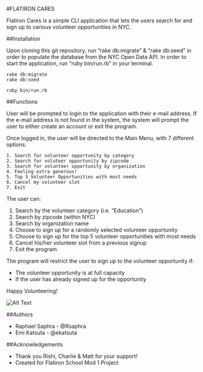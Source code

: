 #FLATIRON CARES

Flatiron Cares is a simple CLI application that lets the users search for and sign up to various volunteer opportunities in NYC.

##Installation

Upon cloning this git repository, run “rake db:migrate” & “rake db:seed” in order to populate the database from the NYC Open Data API. In order to start the application, run “ruby bin/run.rb” in your terminal.

```console
rake db:migrate
rake db:seed

ruby bin/run.rb
```

##Functions


User will be prompted to login to the application with their e-mail address.
If the e-mail address is not found in the system, the system will prompt the user to either create an account or exit the program.

Once logged in, the user will be directed to the Main Menu, with 7 different options.

```console
1. Search for volunteer opportunity by category
2. Search for voluteer opportunity by zipcode
3. Search for volunteer opportunity by organization
4. Feeling extra generous!
5. Top 5 Volunteer Opportunities with most needs
6. Cancel my volunteer slot
7. Exit
```

The user can:
 1. Search by the volunteer category (i.e. “Education”)
 2. Search by zipcode (within NYC)
 3. Search by organization name
 4. Choose to sign up for a randomly selected volunteer opportunity
 5. Choose to sign up for the top 5 volunteer opportunities with most needs
 6. Cancel his/her volunteer slot from a previous signup
 7. Exit the program

The program will restrict the user to sign up to the volunteer opportunity if:
 * The volunteer opportunity is at full capacity
 * If the user has already signed up for the opportunity

Happy Volunteering!

![Alt Text](https://media.giphy.com/media/Y8tW6EgVscvGo/giphy.gif)

##Authors

* Raphael Saphra - @Rsaphra
* Emi Katsuta - @ekatsuta

##Acknowledgements

* Thank you Rishi, Charlie & Matt for your support!
* Created for Flatiron School Mod 1 Project
